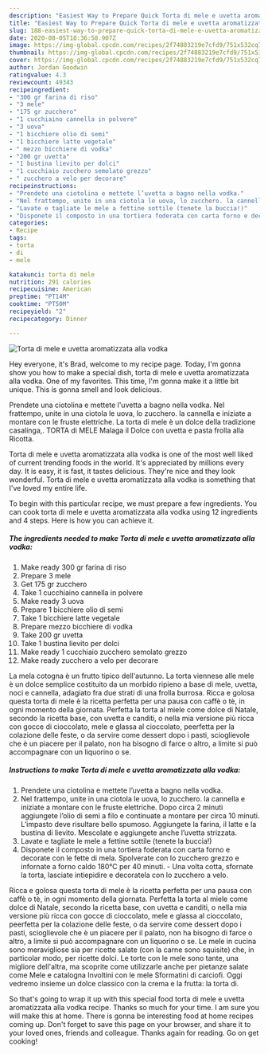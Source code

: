 ```yaml
---
description: "Easiest Way to Prepare Quick Torta di mele e uvetta aromatizzata alla vodka"
title: "Easiest Way to Prepare Quick Torta di mele e uvetta aromatizzata alla vodka"
slug: 188-easiest-way-to-prepare-quick-torta-di-mele-e-uvetta-aromatizzata-alla-vodka
date: 2020-08-05T18:36:58.907Z
image: https://img-global.cpcdn.com/recipes/2f74883219e7cfd9/751x532cq70/torta-di-mele-e-uvetta-aromatizzata-alla-vodka-recipe-main-photo.jpg
thumbnail: https://img-global.cpcdn.com/recipes/2f74883219e7cfd9/751x532cq70/torta-di-mele-e-uvetta-aromatizzata-alla-vodka-recipe-main-photo.jpg
cover: https://img-global.cpcdn.com/recipes/2f74883219e7cfd9/751x532cq70/torta-di-mele-e-uvetta-aromatizzata-alla-vodka-recipe-main-photo.jpg
author: Jordan Goodwin
ratingvalue: 4.3
reviewcount: 49343
recipeingredient:
- "300 gr farina di riso"
- "3 mele"
- "175 gr zucchero"
- "1 cucchiaino cannella in polvere"
- "3 uova"
- "1 bicchiere olio di semi"
- "1 bicchiere latte vegetale"
- " mezzo bicchiere di vodka"
- "200 gr uvetta"
- "1 bustina lievito per dolci"
- "1 cucchiaio zucchero semolato grezzo"
- " zucchero a velo per decorare"
recipeinstructions:
- "Prendete una ciotolina e mettete l’uvetta a bagno nella vodka."
- "Nel frattempo, unite in una ciotola le uova, lo zucchero. la cannella e iniziate a montare con le fruste elettriche. Dopo circa 2 minuti aggiungete l’olio di semi a filo e continuate a montare per circa 10 minuti. L’impasto deve risultare bello spumoso. Aggiungete la farina, il latte e la bustina di lievito. Mescolate e aggiungete anche l’uvetta strizzata."
- "Lavate e tagliate le mele a fettine sottile (tenete la buccia!)"
- "Disponete il composto in una tortiera foderata con carta forno e decorate con le fette di mela. Spolverate con lo zucchero grezzo e infornate a forno caldo 180°C per 40 minuti. Una volta cotta, sfornate la torta, lasciate intiepidire e decoratela con lo zucchero a velo."
categories:
- Recipe
tags:
- torta
- di
- mele

katakunci: torta di mele 
nutrition: 291 calories
recipecuisine: American
preptime: "PT14M"
cooktime: "PT50M"
recipeyield: "2"
recipecategory: Dinner

---
```



![Torta di mele e uvetta aromatizzata alla vodka](https://img-global.cpcdn.com/recipes/2f74883219e7cfd9/751x532cq70/torta-di-mele-e-uvetta-aromatizzata-alla-vodka-recipe-main-photo.jpg)

Hey everyone, it's Brad, welcome to my recipe page. Today, I'm gonna show you how to make a special dish, torta di mele e uvetta aromatizzata alla vodka. One of my favorites. This time, I'm gonna make it a little bit unique. This is gonna smell and look delicious.

Prendete una ciotolina e mettete l&#39;uvetta a bagno nella vodka. Nel frattempo, unite in una ciotola le uova, lo zucchero. la cannella e iniziate a montare con le fruste elettriche. La torta di mele è un dolce della tradizione casalinga,. TORTA di MELE Malaga il Dolce con uvetta e pasta frolla alla Ricotta.

Torta di mele e uvetta aromatizzata alla vodka is one of the most well liked of current trending foods in the world. It's appreciated by millions every day. It is easy, it is fast, it tastes delicious. They're nice and they look wonderful. Torta di mele e uvetta aromatizzata alla vodka is something that I've loved my entire life.


To begin with this particular recipe, we must prepare a few ingredients. You can cook torta di mele e uvetta aromatizzata alla vodka using 12 ingredients and 4 steps. Here is how you can achieve it.

<!--inarticleads1-->

##### The ingredients needed to make Torta di mele e uvetta aromatizzata alla vodka:

1. Make ready 300 gr farina di riso
1. Prepare 3 mele
1. Get 175 gr zucchero
1. Take 1 cucchiaino cannella in polvere
1. Make ready 3 uova
1. Prepare 1 bicchiere olio di semi
1. Take 1 bicchiere latte vegetale
1. Prepare  mezzo bicchiere di vodka
1. Take 200 gr uvetta
1. Take 1 bustina lievito per dolci
1. Make ready 1 cucchiaio zucchero semolato grezzo
1. Make ready  zucchero a velo per decorare


La mela cotogna è un frutto tipico dell&#39;autunno. La torta viennese alle mele è un dolce semplice costituito da un morbido ripieno a base di mele, uvetta, noci e cannella, adagiato fra due strati di una frolla burrosa. Ricca e golosa questa torta di mele è la ricetta perfetta per una pausa con caffè o tè, in ogni momento della giornata. Perfetta la torta al miele come dolce di Natale, secondo la ricetta base, con uvetta e canditi, o nella mia versione più ricca con gocce di cioccolato, mele e glassa al cioccolato, peerfetta per la colazione delle feste, o da servire come dessert dopo i pasti, scioglievole che è un piacere per il palato, non ha bisogno di farce o altro, a limite si può accompagnare con un liquorino o se. 

<!--inarticleads2-->

##### Instructions to make Torta di mele e uvetta aromatizzata alla vodka:

1. Prendete una ciotolina e mettete l’uvetta a bagno nella vodka.
1. Nel frattempo, unite in una ciotola le uova, lo zucchero. la cannella e iniziate a montare con le fruste elettriche. Dopo circa 2 minuti aggiungete l’olio di semi a filo e continuate a montare per circa 10 minuti. L’impasto deve risultare bello spumoso. Aggiungete la farina, il latte e la bustina di lievito. Mescolate e aggiungete anche l’uvetta strizzata.
1. Lavate e tagliate le mele a fettine sottile (tenete la buccia!)
1. Disponete il composto in una tortiera foderata con carta forno e decorate con le fette di mela. Spolverate con lo zucchero grezzo e infornate a forno caldo 180°C per 40 minuti. - Una volta cotta, sfornate la torta, lasciate intiepidire e decoratela con lo zucchero a velo.


Ricca e golosa questa torta di mele è la ricetta perfetta per una pausa con caffè o tè, in ogni momento della giornata. Perfetta la torta al miele come dolce di Natale, secondo la ricetta base, con uvetta e canditi, o nella mia versione più ricca con gocce di cioccolato, mele e glassa al cioccolato, peerfetta per la colazione delle feste, o da servire come dessert dopo i pasti, scioglievole che è un piacere per il palato, non ha bisogno di farce o altro, a limite si può accompagnare con un liquorino o se. Le mele in cucina sono meravigliose sia per ricette salate (con la carne sono squisite) che, in particolar modo, per ricette dolci. Le torte con le mele sono tante, una migliore dell&#39;altra, ma scoprite come utilizzarle anche per pietanze salate come Mele e catalogna Involtini con le mele Sformatini di carciofi. Oggi vedremo insieme un dolce classico con la crema e la frutta: la torta di. 

So that's going to wrap it up with this special food torta di mele e uvetta aromatizzata alla vodka recipe. Thanks so much for your time. I am sure you will make this at home. There is gonna be interesting food at home recipes coming up. Don't forget to save this page on your browser, and share it to your loved ones, friends and colleague. Thanks again for reading. Go on get cooking!
